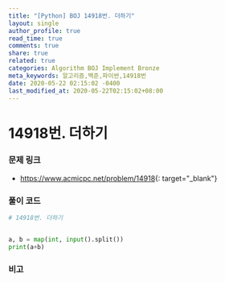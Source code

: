 ```yaml
---
title: "[Python] BOJ 14918번. 더하기"
layout: single
author_profile: true
read_time: true
comments: true
share: true
related: true
categories: Algorithm BOJ Implement Bronze
meta_keywords: 알고리즘,백준,파이썬,14918번
date: 2020-05-22 02:15:02 -0400
last_modified_at: 2020-05-22T02:15:02+08:00
---
```


# 14918번. 더하기

### 문제 링크
- <https://www.acmicpc.net/problem/14918>{: target="\_blank"}

### 풀이 코드

```python
# 14918번. 더하기


a, b = map(int, input().split())
print(a+b)
```

### 비고